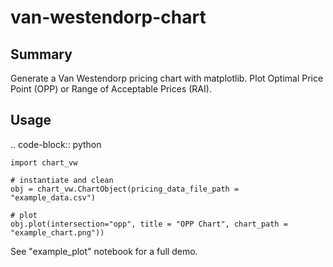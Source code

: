 # van-westendorp-chart

Summary
-----
Generate a Van Westendorp pricing chart with matplotlib. Plot Optimal Price Point (OPP) or Range of Acceptable Prices (RAI).

Usage
-----
.. code-block:: python

    import chart_vw

    # instantiate and clean
    obj = chart_vw.ChartObject(pricing_data_file_path = "example_data.csv")
    
    # plot
    obj.plot(intersection="opp", title = "OPP Chart", chart_path = "example_chart.png"))



See "example_plot" notebook for a full demo.